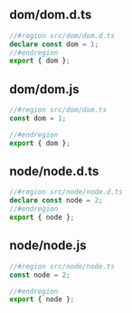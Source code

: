## dom/dom.d.ts

```ts
//#region src/dom/dom.d.ts
declare const dom = 1;
//#endregion
export { dom };
```

## dom/dom.js

```js
//#region src/dom/dom.ts
const dom = 1;

//#endregion
export { dom };
```

## node/node.d.ts

```ts
//#region src/node/node.d.ts
declare const node = 2;
//#endregion
export { node };
```

## node/node.js

```js
//#region src/node/node.ts
const node = 2;

//#endregion
export { node };
```
